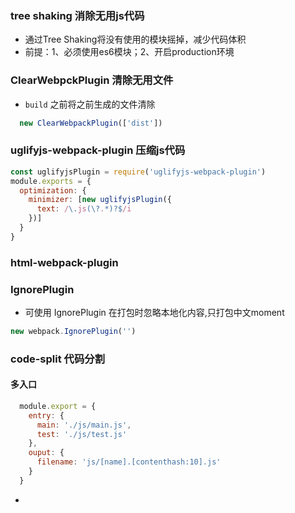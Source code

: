 ### tree shaking 消除无用js代码
* 通过Tree Shaking将没有使用的模块摇掉，减少代码体积
* 前提：1、必须使用es6模块；2、开启production环境


### ClearWebpckPlugin 清除无用文件
* `build` 之前将之前生成的文件清除

```js
  new ClearWebpackPlugin(['dist'])
```

### uglifyjs-webpack-plugin 压缩js代码
```js
const uglifyjsPlugin = require('uglifyjs-webpack-plugin')
module.exports = {
  optimization: {
    minimizer: [new uglifyjsPlugin({
      text: /\.js(\?.*)?$/i
    })]
  }
}
```

### html-webpack-plugin

### IgnorePlugin
* 可使用 IgnorePlugin 在打包时忽略本地化内容,只打包中文moment
```js
new webpack.IgnorePlugin('')
```

### code-split 代码分割
#### 多入口
```js
  module.export = {
    entry: {
      main: './js/main.js',
      test: './js/test.js'
    },
    ouput: {
      filename: 'js/[name].[contenthash:10].js'
    }
  }
````

* 